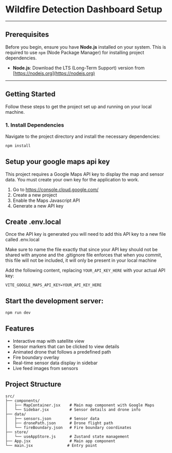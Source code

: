# Wildfire Detection Dashboard Setup

---

## Prerequisites

Before you begin, ensure you have **Node.js** installed on your system. This is required to use `npm` (Node Package Manager) for installing project dependencies.

- **Node.js**: Download the LTS (Long-Term Support) version from [https://nodejs.org](https://nodejs.org)

---

## Getting Started

Follow these steps to get the project set up and running on your local machine.

### 1. Install Dependencies

Navigate to the project directory and install the necessary dependencies:

```bash
npm install

```

## Setup your google maps api key

This project requires a Google Maps API key to display the map and sensor data. You must create your own key for the application to work.

1. Go to https://console.cloud.google.com/
2. Create a new project
3. Enable the Maps Javascript API
4. Generate a new API key

## Create .env.local

Once the API key is generated you will need to add this API key to a new file called .env.local

Make sure to name the file exactly that since your API key should not be shared with anyone and the .gitignore file enforces that when you commit, this file will not be included, it will only be present in your local machine

Add the following content, replacing `YOUR_API_KEY_HERE` with your actual API key:

```
VITE_GOOGLE_MAPS_API_KEY=YOUR_API_KEY_HERE
```



## Start the development server:
```bash
npm run dev
```

## Features

- Interactive map with satellite view
- Sensor markers that can be clicked to view details
- Animated drone that follows a predefined path
- Fire boundary overlay
- Real-time sensor data display in sidebar
- Live feed images from sensors

## Project Structure

```
src/
├── components/
│   ├── MapContainer.jsx    # Main map component with Google Maps
│   └── Sidebar.jsx         # Sensor details and drone info
├── data/
│   ├── sensors.json        # Sensor data
│   ├── dronePath.json      # Drone flight path
│   └── fireBoundary.json   # Fire boundary coordinates
├── store/
│   └── useAppStore.js      # Zustand state management
├── App.jsx                 # Main app component
└── main.jsx               # Entry point
```
